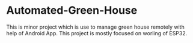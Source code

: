 # Automated-Green-House
This is minor project which is use to manage green house remotely with help of Android App. This project is mostly focused on worling of ESP32.
